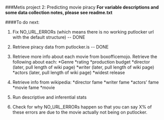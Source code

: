 ###Metis project 2: Predicting movie piracy
**For variable descriptions and some data collection notes, please see readme.txt**

####To do next:

1. Fix NO_URL_ERRORs (which means there is no working putlocker url with the default structure) -- DONE

2. Retrieve piracy data from putlocker.is -- DONE

3. Retrieve more info about each movie from boxofficemojo. Retrieve the following about each:
 *Genre
 *rating
 *production budget
 *director (later, pull length of wiki page)
 *writer (later, pull length of wiki page)
 *actors (later, pull length of wiki page)
 *widest release

4. Retrieve info from wikipedia:
 *director fame
 *writer fame
 *actors' fame
 *movie fame
 *movie 

5. Run descriptive and inferential stats

6. Check for why NO_URL_ERRORs happen so that you can say X% of these errors are due to the movie actually not being on putlocker.
